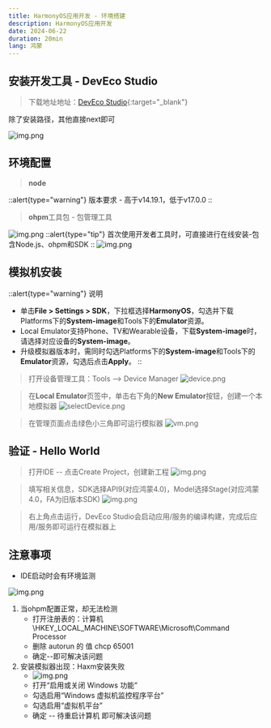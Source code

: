 ```yaml
---
title: HarmonyOS应用开发 - 环境搭建
description: HarmonyOS应用开发
date: 2024-06-22
duration: 20min
lang: 鸿蒙
---
```

## 安装开发工具 - DevEco Studio
> 下载地址地址：[DevEco Studio](https://developer.huawei.com/consumer/cn/deveco-studio/){:target="_blank"}


除了安装路径，其他直接next即可

![img.png](/assets/img/HMOS/install.png)

## 环境配置

>  **node**

::alert{type="warning"}
版本要求  - 高于v14.19.1，低于v17.0.0
::

> **ohpm**工具包  - 包管理工具

![img.png](/assets/img/HMOS/setOhpm.png)
::alert{type="tip"}
首次使用开发者工具时，可直接进行在线安装-包含Node.js、ohpm和SDK
::
![img.png](/assets/img/HMOS/onlineInstall.png)
## 模拟机安装

::alert{type="warning"}
说明
- 单击**File > Settings > SDK**，下拉框选择**HarmonyOS**，勾选并下载Platforms下的**System-image**和Tools下的**Emulator**资源。
- Local Emulator支持Phone、TV和Wearable设备，下载**System-image**时，请选择对应设备的**System-image**。
- 升级模拟器版本时，需同时勾选Platforms下的**System-image**和Tools下的**Emulator**资源，勾选后点击**Apply**。
::

> 打开设备管理工具：Tools --> Device Manager
![device.png](/assets/img/HMOS/device.png)

> 在**Local Emulator**页签中，单击右下角的**New Emulator**按钮，创建一个本地模拟器
![selectDevice.png](/assets/img/HMOS/selectDevice.png)

> 在管理页面点击绿色小三角即可运行模拟器
![vm.png](/assets/img/HMOS/vm.png)

## 验证 - Hello World
> 打开IDE -- 点击Create Project，创建新工程
![img.png](/assets/img/HMOS/createHW.png)

> 填写相关信息，SDK选择API9(对应鸿蒙4.0)，Model选择Stage(对应鸿蒙4.0，FA为旧版本SDK)
![img.png](/assets/img/HMOS/editInfo.png)

> 右上角点击运行，DevEco Studio会启动应用/服务的编译构建，完成后应用/服务即可运行在模拟器上

## 注意事项

- IDE启动时会有环境监测

![img.png](/assets/img/HMOS/envCheck.png)

1. 当ohpm配置正常，却无法检测
   - 打开注册表的：计算机\HKEY_LOCAL_MACHINE\SOFTWARE\Microsoft\Command Processor
   - 删除 autorun 的 值 chcp 65001
   - 确定--即可解决该问题
2. 安装模拟器出现：Haxm安装失败
   - ![img.png](/assets/img/HMOS/haxmFail.png)
   - 打开“启用或关闭 Windows 功能”
   - 勾选启用“Windows 虚拟机监控程序平台”
   - 勾选启用“虚拟机平台”
   - 确定 -- 待重启计算机 即可解决该问题
